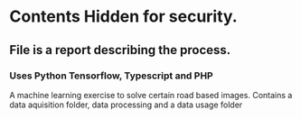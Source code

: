 # Contents Hidden for security. 
## File is a report describing the process. 
### Uses Python Tensorflow, Typescript and PHP
A machine learning exercise to solve certain road based images. Contains a data aquisition folder, data processing and a data usage folder